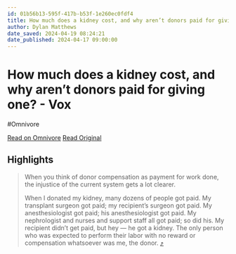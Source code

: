 ```yaml
---
id: 01b56b13-595f-417b-b53f-1e260ec0fdf4
title: How much does a kidney cost, and why aren’t donors paid for giving one? - Vox
author: Dylan Matthews
date_saved: 2024-04-19 08:24:21
date_published: 2024-04-17 09:00:00
---
```


# How much does a kidney cost, and why aren’t donors paid for giving one? - Vox
#Omnivore

[Read on Omnivore](https://omnivore.app/me/how-much-does-a-kidney-cost-and-why-aren-t-donors-paid-for-givin-18ef65098c0)
[Read Original](https://www.vox.com/future-perfect/24131207/kidney-donation-compensation-tax-credit-end-kidney-deaths-act?ref=newsletter.weeklyfilet.com)

## Highlights

> When you think of donor compensation as payment for work done, the injustice of the current system gets a lot clearer.
> 
> When I donated my kidney, many dozens of people got paid. My transplant surgeon got paid; my recipient’s surgeon got paid. My anesthesiologist got paid; his anesthesiologist got paid. My nephrologist and nurses and support staff all got paid; so did his. My recipient didn’t get paid, but hey — he got a kidney. The only person who was expected to perform their labor with no reward or compensation whatsoever was me, the donor. [⤴️](https://omnivore.app/me/how-much-does-a-kidney-cost-and-why-aren-t-donors-paid-for-givin-18ef65098c0#20f28d27-f90c-47cb-9357-b4a017036e71) 

